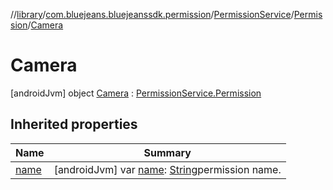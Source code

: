 //[library](../../../../../index.md)/[com.bluejeans.bluejeanssdk.permission](../../../index.md)/[PermissionService](../../index.md)/[Permission](../index.md)/[Camera](index.md)



# Camera  
 [androidJvm] object [Camera](index.md) : [PermissionService.Permission](../index.md)   


## Inherited properties  
  
|  Name |  Summary | 
|---|---|
| <a name="com.bluejeans.bluejeanssdk.permission/PermissionService.Permission.Camera/name/#/PointingToDeclaration/"></a>[name](index.md#-1025138310%2FProperties%2F-435046686)| <a name="com.bluejeans.bluejeanssdk.permission/PermissionService.Permission.Camera/name/#/PointingToDeclaration/"></a> [androidJvm] var [name](index.md#-1025138310%2FProperties%2F-435046686): [String](https://kotlinlang.org/api/latest/jvm/stdlib/kotlin/-string/index.html)permission name.   <br>|

